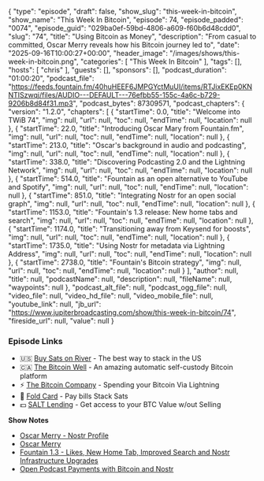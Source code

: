 {
  "type": "episode",
  "draft": false,
  "show_slug": "this-week-in-bitcoin",
  "show_name": "This Week In Bitcoin",
  "episode": 74,
  "episode_padded": "0074",
  "episode_guid": "029ba0ef-59bd-4806-a609-f60b6d48cdd0",
  "slug": "74",
  "title": "Using Bitcoin as Money",
  "description": "From casual to committed, Oscar Merry reveals how his Bitcoin journey led to",
  "date": "2025-09-16T10:00:27+00:00",
  "header_image": "/images/shows/this-week-in-bitcoin.png",
  "categories": [
    "This Week In Bitcoin"
  ],
  "tags": [],
  "hosts": [
    "chris"
  ],
  "guests": [],
  "sponsors": [],
  "podcast_duration": "01:00:20",
  "podcast_file": "https://feeds.fountain.fm/40huHEEF6JMPGYctMuUI/items/RTJixEKEp0KNNTISzwqj/files/AUDIO---DEFAULT---76efbb55-155c-4a6c-b729-9206b8d84f31.mp3",
  "podcast_bytes": 87309571,
  "podcast_chapters": {
    "version": "1.2.0",
    "chapters": [
      {
        "startTime": 0.0,
        "title": "Welcome into TWiB 74",
        "img": null,
        "url": null,
        "toc": null,
        "endTime": null,
        "location": null
      },
      {
        "startTime": 22.0,
        "title": "Introducing Oscar Mary from Fountain.fm",
        "img": null,
        "url": null,
        "toc": null,
        "endTime": null,
        "location": null
      },
      {
        "startTime": 213.0,
        "title": "Oscar's background in audio and podcasting",
        "img": null,
        "url": null,
        "toc": null,
        "endTime": null,
        "location": null
      },
      {
        "startTime": 338.0,
        "title": "Discovering Podcasting 2.0 and the Lightning Network",
        "img": null,
        "url": null,
        "toc": null,
        "endTime": null,
        "location": null
      },
      {
        "startTime": 514.0,
        "title": "Fountain as an open alternative to YouTube and Spotify",
        "img": null,
        "url": null,
        "toc": null,
        "endTime": null,
        "location": null
      },
      {
        "startTime": 851.0,
        "title": "Integrating Nostr for an open social graph",
        "img": null,
        "url": null,
        "toc": null,
        "endTime": null,
        "location": null
      },
      {
        "startTime": 1153.0,
        "title": "Fountain's 1.3 release: New home tabs and search",
        "img": null,
        "url": null,
        "toc": null,
        "endTime": null,
        "location": null
      },
      {
        "startTime": 1174.0,
        "title": "Transitioning away from Keysend for boosts",
        "img": null,
        "url": null,
        "toc": null,
        "endTime": null,
        "location": null
      },
      {
        "startTime": 1735.0,
        "title": "Using Nostr for metadata via Lightning Address",
        "img": null,
        "url": null,
        "toc": null,
        "endTime": null,
        "location": null
      },
      {
        "startTime": 2738.0,
        "title": "Fountain's Bitcoin strategy",
        "img": null,
        "url": null,
        "toc": null,
        "endTime": null,
        "location": null
      }
    ],
    "author": null,
    "title": null,
    "podcastName": null,
    "description": null,
    "fileName": null,
    "waypoints": null
  },
  "podcast_alt_file": null,
  "podcast_ogg_file": null,
  "video_file": null,
  "video_hd_file": null,
  "video_mobile_file": null,
  "youtube_link": null,
  "jb_url": "https://www.jupiterbroadcasting.com/show/this-week-in-bitcoin/74",
  "fireside_url": null,
  "value": null
}


### Episode Links

* 🇺🇸 [Buy Sats on River](https://partner.river.com/jupiter) \- The best way to stack in the US
* 🇨🇦 [The Bitcoin Well](https://www.bitcoinwell.com/jupiter) \- An amazing automatic self-custody Bitcoin platform
* ⚡ [The Bitcoin Company](https://app.thebitcoincompany.com/signup?ref=JUPITER) \- Spending your Bitcoin Via Lightning
* 🏦 [Fold Card](https://use.foldapp.com/r/XNHPXTFC) \- Pay bills Stack Sats
* 💵 [SALT Lending](https://borrower.saltlending.com/register?referralCode=GkPQdbqWG) \- Get access to your BTC Value w/out Selling

**Show Notes**

* [Oscar Merry - Nostr Profile](https://primal.net/merryoscar)
* [Oscar Merry ](https://x.com/merryoscar?lang=en)
* [Fountain 1.3 - Likes, New Home Tab, Improved Search and Nostr Infrastructure Upgrades](https://primal.net/Fountain/fountain-13---likes-new-home-tab-improved-search-and-nostr-infrastructure-upgrades)
* [Open Podcast Payments with Bitcoin and Nostr](https://primal.net/merryoscar/open-podcast-payments-with-bitcoin-and-nostr)
